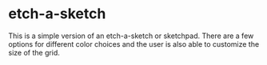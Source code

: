# etch-a-sketch

This is a simple version of an etch-a-sketch or sketchpad. There are a few options for different color choices and the user is also able to customize the size of the grid. 
